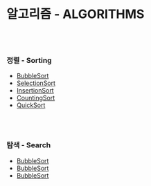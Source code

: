 # 알고리즘 - ALGORITHMS  
<br>            
<br>    
      
### 정렬 - Sorting
* [BubbleSort](https://github.com/ChanhoKim9848/ALG/blob/main/Sorting/BubbleSort)
* [SelectionSort](https://github.com/ChanhoKim9848/ALG/blob/main/Sorting/SelectionSort)
* [InsertionSort](https://github.com/ChanhoKim9848/ALG/blob/main/Sorting/InsertionSort)
* [CountingSort](https://github.com/ChanhoKim9848/ALG/blob/main/Sorting/CountingSort)
* [QuickSort](https://github.com/ChanhoKim9848/ALG/blob/main/Sorting/QuickSort)
<br>  
<br>  

### 탐색 - Search
* [BubbleSort](https://github.com/ChanhoKim9848/ALG/blob/main/Sorting/BubbleSort/README.md)
* [BubbleSort](https://github.com/ChanhoKim9848/ALG/blob/main/Sorting/BubbleSort/README.md)
* [BubbleSort](https://github.com/ChanhoKim9848/ALG/blob/main/Sorting/BubbleSort/README.md)
